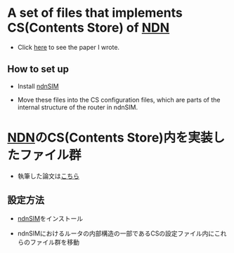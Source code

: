 # A set of files that implements CS(Contents Store) of [NDN](https://www.caida.org/publications/papers/2014/named_data_networking/named_data_networking.pdf)

* Click [here](https://ieeexplore.ieee.org/abstract/document/9026521/authors#authors) to see the paper I wrote.

## How to set up

* Install [ndnSIM](https://ndnsim.net/current/)

* Move these files into the CS configuration files, which are parts of the internal structure of the router in ndnSIM.

# [NDN](https://www.caida.org/publications/papers/2014/named_data_networking/named_data_networking.pdf)のCS(Contents Store)内を実装したファイル群

* 執筆した論文は[こちら](https://ieeexplore.ieee.org/abstract/document/9026521/authors#authors)

## 設定方法

* [ndnSIM](https://ndnsim.net/current/)をインストール

* ndnSIMにおけるルータの内部構造の一部であるCSの設定ファイル内にこれらのファイル群を移動
